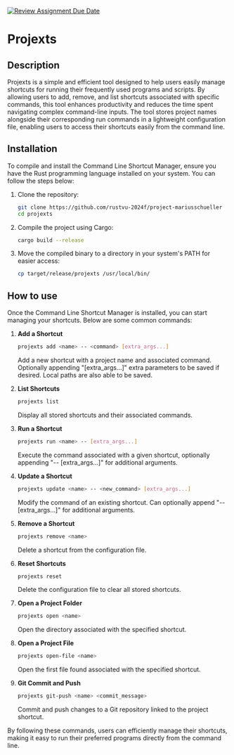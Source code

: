 [![Review Assignment Due Date](https://classroom.github.com/assets/deadline-readme-button-22041afd0340ce965d47ae6ef1cefeee28c7c493a6346c4f15d667ab976d596c.svg)](https://classroom.github.com/a/c2Cd-Xpe)
# Projexts

## Description

Projexts is a simple and efficient tool designed to help users easily manage shortcuts for running their frequently used programs and scripts. By allowing users to add, remove, and list shortcuts associated with specific commands, this tool enhances productivity and reduces the time spent navigating complex command-line inputs. The tool stores project names alongside their corresponding run commands in a lightweight configuration file, enabling users to access their shortcuts easily from the command line. 

## Installation

To compile and install the Command Line Shortcut Manager, ensure you have the Rust programming language installed on your system. You can follow the steps below:

1. Clone the repository:
   ```bash
   git clone https://github.com/rustvu-2024f/project-mariusschueller
   cd projexts
   ```

2. Compile the project using Cargo:
   ```bash
   cargo build --release
   ```

3. Move the compiled binary to a directory in your system's PATH for easier access:
   ```bash
   cp target/release/projexts /usr/local/bin/
   ```


## How to use

Once the Command Line Shortcut Manager is installed, you can start managing your shortcuts. Below are some common commands:

1. **Add a Shortcut**
   ```bash
   projexts add <name> -- <command> [extra_args...]
   ```
   Add a new shortcut with a project name and associated command. Optionally appending "[extra_args...]" extra parameters to be saved if desired. Local paths are also able to be saved.

2. **List Shortcuts**
   ```bash
   projexts list
   ```
   Display all stored shortcuts and their associated commands.

3. **Run a Shortcut**
   ```bash
   projexts run <name> -- [extra_args...]
   ```
   Execute the command associated with a given shortcut, optionally appending "-- [extra_args...]" for additional arguments.

4. **Update a Shortcut**
   ```bash
   projexts update <name> -- <new_command> [extra_args...]
   ```
   Modify the command of an existing shortcut. Can optionally append "-- [extra_args...]" for additional arguments.

5. **Remove a Shortcut**
   ```bash
   projexts remove <name>
   ```
   Delete a shortcut from the configuration file.

6. **Reset Shortcuts**
   ```bash
   projexts reset
   ```
   Delete the configuration file to clear all stored shortcuts.

7. **Open a Project Folder**
   ```bash
   projexts open <name>
   ```
   Open the directory associated with the specified shortcut.

8. **Open a Project File**
   ```bash
   projexts open-file <name>
   ```
   Open the first file found associated with the specified shortcut.

9. **Git Commit and Push**
   ```bash
   projexts git-push <name> <commit_message>
   ```
   Commit and push changes to a Git repository linked to the project shortcut.

By following these commands, users can efficiently manage their shortcuts, making it easy to run their preferred programs directly from the command line.